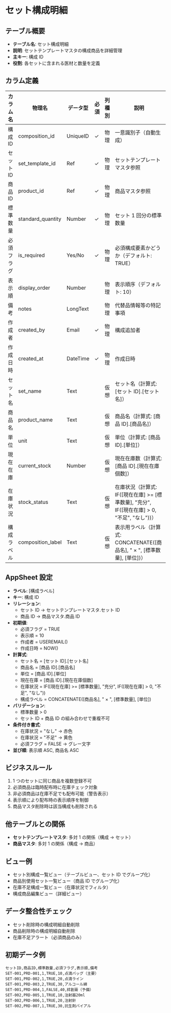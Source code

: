 # セット構成明細

## テーブル概要

- **テーブル名**: セット構成明細
- **説明**: セットテンプレートマスタの構成商品を詳細管理
- **主キー**: 構成 ID
- **役割**: 各セットに含まれる医材と数量を定義

## カラム定義

| カラム名   | 物理名            | データ型 | 必須 | 列種別 | 説明                                                                                         |
| ---------- | ----------------- | -------- | ---- | ------ | -------------------------------------------------------------------------------------------- |
| 構成 ID    | composition_id    | UniqueID | ✓    | 物理   | 一意識別子（自動生成）                                                                       |
| セット ID  | set_template_id   | Ref      | ✓    | 物理   | セットテンプレートマスタ参照                                                                 |
| 商品 ID    | product_id        | Ref      | ✓    | 物理   | 商品マスタ参照                                                                               |
| 標準数量   | standard_quantity | Number   | ✓    | 物理   | セット 1 回分の標準数量                                                                      |
| 必須フラグ | is_required       | Yes/No   | ✓    | 物理   | 必須構成要素かどうか（デフォルト: TRUE）                                                     |
| 表示順     | display_order     | Number   |      | 物理   | 表示順序（デフォルト: 10）                                                                   |
| 備考       | notes             | LongText |      | 物理   | 代替品情報等の特記事項                                                                       |
| 作成者     | created_by        | Email    | ✓    | 物理   | 構成追加者                                                                                   |
| 作成日時   | created_at        | DateTime | ✓    | 物理   | 作成日時                                                                                     |
| セット名   | set_name          | Text     |      | 仮想   | セット名（計算式: [セット ID].[セット名]）                                                   |
| 商品名     | product_name      | Text     |      | 仮想   | 商品名（計算式: [商品 ID].[商品名]）                                                         |
| 単位       | unit              | Text     |      | 仮想   | 単位（計算式: [商品 ID].[単位]）                                                             |
| 現在在庫   | current_stock     | Number   |      | 仮想   | 現在在庫数（計算式: [商品 ID].[現在在庫個数]）                                               |
| 在庫状況   | stock_status      | Text     |      | 仮想   | 在庫状況（計算式: IF([現在在庫] >= [標準数量], "充分", IF([現在在庫] > 0, "不足", "なし"))） |
| 構成ラベル | composition_label | Text     |      | 仮想   | 表示用ラベル（計算式: CONCATENATE([商品名], " × ", [標準数量], [単位])）                     |

## AppSheet 設定

- **ラベル**: [構成ラベル]
- **キー**: 構成 ID
- **リレーション**:
  - セット ID → セットテンプレートマスタ.セット ID
  - 商品 ID → 商品マスタ.商品 ID
- **初期値**:
  - 必須フラグ = TRUE
  - 表示順 = 10
  - 作成者 = USEREMAIL()
  - 作成日時 = NOW()
- **計算式**:
  - セット名 = [セット ID].[セット名]
  - 商品名 = [商品 ID].[商品名]
  - 単位 = [商品 ID].[単位]
  - 現在在庫 = [商品 ID].[現在在庫個数]
  - 在庫状況 = IF([現在在庫] >= [標準数量], "充分", IF([現在在庫] > 0, "不足", "なし"))
  - 構成ラベル = CONCATENATE([商品名], " × ", [標準数量], [単位])
- **バリデーション**:
  - 標準数量 > 0
  - セット ID + 商品 ID の組み合わせで重複不可
- **条件付き書式**:
  - 在庫状況 = "なし" → 赤色
  - 在庫状況 = "不足" → 黄色
  - 必須フラグ = FALSE → グレー文字
- **並び順**: 表示順 ASC, 商品名 ASC

## ビジネスルール

1. 1 つのセットに同じ商品を複数登録不可
2. 必須商品は臨時配布時に在庫チェック対象
3. 非必須商品は在庫不足でも配布可能（警告表示）
4. 表示順により配布時の表示順序を制御
5. 商品マスタ削除時は該当構成も削除される

## 他テーブルとの関係

- **セットテンプレートマスタ**: 多対 1 の関係（構成 → セット）
- **商品マスタ**: 多対 1 の関係（構成 → 商品）

## ビュー例

- セット別構成一覧ビュー（テーブルビュー、セット ID でグループ化）
- 商品別使用セット一覧ビュー（商品 ID でグループ化）
- 在庫不足構成一覧ビュー（在庫状況でフィルタ）
- 構成商品編集ビュー（詳細ビュー）

## データ整合性チェック

- セット削除時の構成明細自動削除
- 商品削除時の構成明細自動削除
- 在庫不足アラート（必須商品のみ）

## 初期データ例

```csv
セットID,商品ID,標準数量,必須フラグ,表示順,備考
SET-001,PRD-001,1,TRUE,10,点滴バッグ（主要）
SET-001,PRD-002,1,TRUE,20,点滴ライン
SET-001,PRD-003,2,TRUE,30,アルコール綿
SET-001,PRD-004,1,FALSE,40,絆創膏（予備）
SET-002,PRD-005,1,TRUE,10,注射器20ml
SET-002,PRD-006,1,TRUE,20,注射針
SET-002,PRD-007,1,TRUE,30,抗生剤バイアル
```
